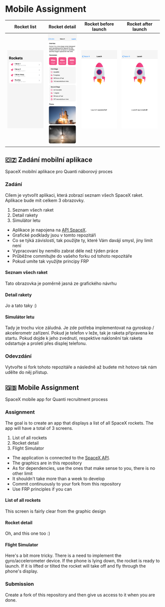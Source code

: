 # Mobile Assignment

| Rocket list  | Rocket detail | Rocket before launch | Rocket after launch |
| ------------- | ------------- | ------------- | ------------- |
| ![Rocket List](./Screens/Rocket%20List.png?raw=true)  | ![Rocket detail](./Screens/Rocket%20Detail.png?raw=true)  | ![Rocket before launch](./Screens/Rocket%20Launch%20-%20After.png?raw=true) | ![Rocket after launch](./Screens/Rocket%20Launch%20-%20After.png?raw=true) |


## 🇨🇿 Zadání mobilní aplikace
SpaceX mobilní aplikace pro Quanti náborový proces

### Zadání
Cílem je vytvořit aplikaci, která zobrazí seznam všech SpaceX raket. Aplikace bude mít celkem 3 obrazovky. 

1. Seznam všech raket
2. Detail rakety
3. Simulátor letu

 * Aplikace je napojena na [API SpaceX](https://docs.spacexdata.com). 
 * Grafické podklady jsou v tomto repozitáři
 * Co se týká závislostí, tak použijte ty, které Vám davájí smysl, jiny limit není
 * Vypracovaní by nemělo zabrat déle než týden práce
 * Průběžne commitujte do vašeho forku od tohoto repozitáře
 * Pokud umíte tak využijte principy FRP 

#### Seznam všech raket
Tato obrazovka je poměrně jasná ze grafického návrhu 

#### Detail rakety
Jo a tato taky :) 

#### Simulátor letu
Tady je trochu více záludná. Je zde potřeba implementovat na gyroskop / akcelerometr zařízení. Pokud je telefon v leže, tak je raketa připravena ke startu. Pokud dojde k jeho zvednutí, respektive naklonění tak raketa odstartuje a proletí přes displej telefonu. 

### Odevzdání
Vytvořte si fork tohoto repozitáře a následně až budete mít hotovo tak nám udělte do něj přístup. 

## 🇬🇧 Mobile Assignment
SpaceX mobile app for Quanti recruitment process

### Assignment
The goal is to create an app that displays a list of all SpaceX rockets. The app will have a total of 3 screens. 

1. List of all rockets
2. Rocket detail
3. Flight Simulator

 * The application is connected to the [SpaceX API](https://docs.spacexdata.com). 
 * The graphics are in this repository
 * As for dependencies, use the ones that make sense to you, there is no other limit
 * It shouldn't take more than a week to develop
 * Commit continuously to your fork from this repository
 * Use FRP principles if you can 

#### List of all rockets
This screen is fairly clear from the graphic design 

#### Rocket detail
Oh, and this one too :) 

#### Flight Simulator
Here's a bit more tricky. There is a need to implement the gyro/accelerometer device. If the phone is lying down, the rocket is ready to launch. If it is lifted or tilted the rocket will take off and fly through the phone's display. 

### Submission
Create a fork of this repository and then give us access to it when you are done. 

